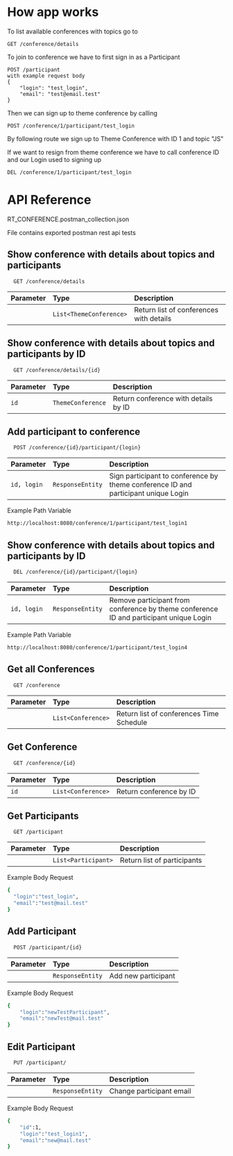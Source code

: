 # How app works

To list available conferences with topics go to 
```http 
GET /conference/details
```

To join to conference we have to first sign in as a Participant
```http 
POST /participant
with example request body
{
    "login": "test_login",
    "email": "test@email.test"
}
```
Then we can sign up to theme conference by calling 
```http
POST /conference/1/participant/test_login
```
By following route we sign up to Theme Conference with ID 1 and topic "JS"

If we want to resign from theme conference we have to call conference ID and our Login used to signing up
```http 
DEL /conference/1/participant/test_login
```




# API Reference 
RT_CONFERENCE.postman_collection.json 

File contains exported postman rest api tests
## Show conference with details about topics and participants
```http
  GET /conference/details
```

| Parameter | Type     | Description                       |
| :-------- | :------- | :-------------------------------- |
|       | `List<ThemeConference>` | Return list of conferences with details |





## Show conference with details about topics and participants by ID
```http
  GET /conference/details/{id}
```

| Parameter | Type     | Description                       |
| :-------- | :------- | :-------------------------------- |
|   `id`    | `ThemeConference` | Return conference with details by ID |


## Add participant to conference
```http
  POST /conference/{id}/participant/{login}
```

| Parameter | Type     | Description                       |
| :-------- | :------- | :-------------------------------- |
|   `id, login`    | `ResponseEntity` | Sign participant to conference by theme conference ID and participant unique Login|

Example Path Variable
```bash
http://localhost:8080/conference/1/participant/test_login1
```

## Show conference with details about topics and participants by ID
```http
  DEL /conference/{id}/participant/{login}
```

| Parameter | Type     | Description                       |
| :-------- | :------- | :-------------------------------- |
|   `id, login`    | `ResponseEntity` | Remove participant from conference by theme conference ID and participant unique Login|

Example Path Variable
```bash
http://localhost:8080/conference/1/participant/test_login4
```

## Get all Conferences

```http
  GET /conference
```

| Parameter | Type     | Description                |
| :-------- | :------- | :------------------------- |
|           | `List<Conference>` | Return list of conferences Time Schedule |

## Get Conference

```http
  GET /conference/{id}
```

| Parameter | Type     | Description                       |
| :-------- | :------- | :-------------------------------- |
| `id`      | `List<Conference>` | Return conference by ID |

## Get Participants



```http
  GET /participant
```

| Parameter | Type     | Description                       |
| :-------- | :------- | :-------------------------------- |
|       | `List<Participant>` | Return list of participants |

Example Body Request
```bash
{
  "login":"test_login",
  "email":"test@mail.test"
}
```


## Add Participant
```http
  POST /participant/{id}
```

| Parameter | Type     | Description                       |
| :-------- | :------- | :-------------------------------- |
|       | `ResponseEntity` | Add new participant |

Example Body Request
```bash
{
    "login":"newTestParticipant",
    "email":"newTest@mail.test"
}
```

## Edit Participant
```http
  PUT /participant/
```

| Parameter | Type     | Description                       |
| :-------- | :------- | :-------------------------------- |
|       | `ResponseEntity` | Change participant email |

Example Body Request
```bash
{
    "id":1,
    "login":"test_login1",
    "email":"new@mail.test"
}
```

